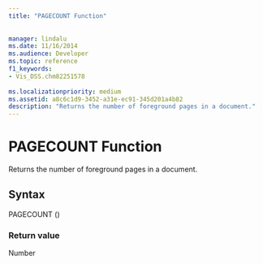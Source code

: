 ```yaml
---
title: "PAGECOUNT Function"
 
 
manager: lindalu
ms.date: 11/16/2014
ms.audience: Developer
ms.topic: reference
f1_keywords:
- Vis_DSS.chm82251578
 
ms.localizationpriority: medium
ms.assetid: a8c6c1d9-3452-a31e-ec91-345d201a4b82
description: "Returns the number of foreground pages in a document."
---
```


# PAGECOUNT Function

Returns the number of foreground pages in a document. 
  
## Syntax

PAGECOUNT ()
  
### Return value

Number
  

